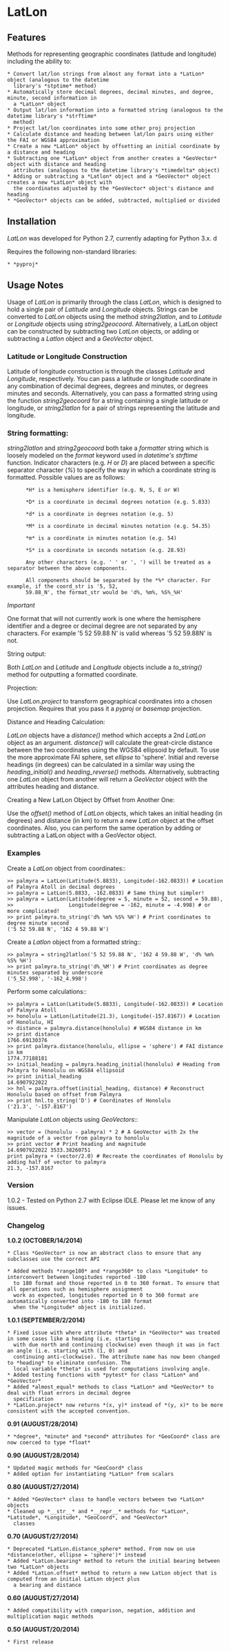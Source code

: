 
# LatLon

## Features

Methods for representing geographic coordinates (latitude and longitude) including the ability to:
    
	* Convert lat/lon strings from almost any format into a *LatLon* object (analogous to the datetime 
      library's *stptime* method)
    * Automatically store decimal degrees, decimal minutes, and degree, minute, second information in 
      a *LatLon* object
    * Output lat/lon information into a formatted string (analogous to the datetime library's *strftime* 
      method)
    * Project lat/lon coordinates into some other proj projection
    * Calculate distance and heading between lat/lon pairs using either the FAI or WGS84 approximation 
    * Create a new *LatLon* object by offsetting an initial coordinate by a distance and heading
    * Subtracting one *LatLon* object from another creates a *GeoVector* object with distance and heading 
      attributes (analogous to the datetime library's *timedelta* object)
    * Adding or subtracting a *Latlon* object and a *GeoVector* object creates a new *LatLon* object with 
      the coordinates adjusted by the *GeoVector* object's distance and heading
    * *GeoVector* objects can be added, subtracted, multiplied or divided

## Installation

*LatLon* was developed for Python 2.7, currently adapting for Python 3.x. d      

Requires the following non-standard libraries:

	* *pyproj*

## Usage Notes

Usage of *LatLon* is primarily through the class *LatLon*, which is designed to hold a single pair of 
*Latitude* and *Longitude* objects. Strings can be converted to *LatLon* objects using the method 
*string2latlon*, and to *Latitude* or *Longitude* objects using *string2geocoord*. Alternatively, a LatLon 
object can be constructed by subtracting two *LatLon* objects, or adding or subtracting a *Latlon* object 
and a *GeoVector* object.

### Latitude or Longitude Construction

Latitude of longitude construction is through the classes *Latitude* and *Longitude*, respectively. You can 
pass a latitude or longitude coordinate in any combination of decimal degrees, degrees and minutes, or 
degrees minutes and seconds. Alternatively, you can pass a formatted string using the function *string2geocoord* 
for a string containing a single latitude or longitude, or *string2latlon* for a pair of strings representing 
the latitude and longitude.

### String formatting:

*string2latlon* and *string2geocoord* both take a *formatter* string which is loosely modeled on the *format* 
keyword used in *datetime's* *strftime* function. Indicator characters (e.g. *H* or *D*) are placed between 
a specific separator character (*%*) to specify the way in which a coordinate string is formatted. Possible 
values are as follows:
          
          *H* is a hemisphere identifier (e.g. N, S, E or W)
          
          *D* is a coordinate in decimal degrees notation (e.g. 5.833)
          
          *d* is a coordinate in degrees notation (e.g. 5)
          
          *M* is a coordinate in decimal minutes notation (e.g. 54.35)
          
          *m* is a coordinate in minutes notation (e.g. 54)
          
          *S* is a coordinate in seconds notation (e.g. 28.93)
          
          Any other characters (e.g. ' ' or ', ') will be treated as a separator between the above components.
          
          All components should be separated by the *%* character. For example, if the coord_str is '5, 52, 
          59.88_N', the format_str would be 'd%, %m%, %S%_%H'

*Important*

One format that will not currently work is one where the hemisphere identifier and a degree or decimal degree 
are not separated by any characters. For example  '5 52 59.88 N' is valid whereas '5 52 59.88N' is not.

String output:

Both *LatLon* and *Latitude* and *Longitude* objects include a *to_string()* method for outputting a formatted 
coordinate.

Projection:

Use *LatLon.project* to transform geographical coordinates into a chosen projection. Requires that you pass it a 
*pyproj* or *basemap* projection.

Distance and Heading Calculation:

*LatLon* objects have a *distance()* method which accepts a 2nd *LatLon* object as an argument. *distance()* will 
calculate the great-circle distance between the two coordinates using the WGS84 ellipsoid by default. To use the 
more approximate FAI sphere, set *ellipse* to 'sphere'. Initial and reverse headings (in degrees) can be calculated 
in a similar way using the *heading_initial()* and *heading_reverse()* methods. Alternatively, subtracting one 
*LatLon* object from another will return a *GeoVector* object with the attributes heading and distance.

Creating a New LatLon Object by Offset from Another One:

Use the *offset()* method of *LatLon* objects, which takes an initial heading (in degrees) and distance (in km) to 
return a new *LatLon* object at the offset coordinates. Also, you can perform the same operation by adding or 
subtracting a LatLon object with a GeoVector object.

### Examples

Create a *LatLon* object from coordinates::

    >> palmyra = LatLon(Latitude(5.8833), Longitude(-162.0833)) # Location of Palmyra Atoll in decimal degrees
    >> palmyra = LatLon(5.8833, -162.0833) # Same thing but simpler!
    >> palmyra = LatLon(Latitude(degree = 5, minute = 52, second = 59.88), 
    >>                  Longitude(degree = -162, minute = -4.998) # or more complicated!
    >> print palmyra.to_string('d% %m% %S% %H') # Print coordinates to degree minute second
    ('5 52 59.88 N', '162 4 59.88 W')

Create a *Latlon* object from a formatted string::

    >> palmyra = string2latlon('5 52 59.88 N', '162 4 59.88 W', 'd% %m% %S% %H')
    >> print palmyra.to_string('d%_%M') # Print coordinates as degree minutes separated by underscore
    ('5_52.998', '-162_4.998')

Perform some calculations::

    >> palmyra = LatLon(Latitude(5.8833), Longitude(-162.0833)) # Location of Palmyra Atoll
    >> honolulu = LatLon(Latitude(21.3), Longitude(-157.8167)) # Location of Honolulu, HI
    >> distance = palmyra.distance(honolulu) # WGS84 distance in km
    >> print distance
    1766.69130376
    >> print palmyra.distance(honolulu, ellipse = 'sphere') # FAI distance in km
    1774.77188181
    >> initial_heading = palmyra.heading_initial(honolulu) # Heading from Palmyra to Honolulu on WGS84 ellipsoid
    >> print initial_heading
    14.6907922022
    >> hnl = palmyra.offset(initial_heading, distance) # Reconstruct Honolulu based on offset from Palmyra
    >> print hnl.to_string('D') # Coordinates of Honolulu
    ('21.3', '-157.8167')
    
Manipulate *LatLon* objects using *GeoVectors*::

    >> vector = (honolulu - palmyra) * 2 # A GeoVector with 2x the magnitude of a vector from palmyra to honolulu
    >> print vector # Print heading and magnitude
    14.6907922022 3533.38260751
    print palmyra + (vector/2.0) # Recreate the coordinates of Honolulu by adding half of vector to palmyra
    21.3, -157.8167
    
### Version

1.0.2 - Tested on Python 2.7 with Eclipse IDLE. Please let me know of any issues.

### Changelog

**1.0.2 (OCTOBER/14/2014)**

	* Class *GeoVector* is now an abstract class to ensure that any subclasses use the correct API
	
	* Added methods *range180* and *range360* to class *Longitude* to interconvert between longitudes reported -180
	  to 180 format and those reported in 0 to 360 format. To ensure that all operations such as hemisphere assignment
	  work as expected, longitudes reported in 0 to 360 format are automatically converted into -180 to 180 format
	  when the *Longitude* object is initialized.

**1.0.1 (SEPTEMBER/2/2014)**

	* Fixed issue with where attribute *theta* in *GeoVector* was treated in some cases like a heading (i.e. starting 
	  with due north and continuing clockwise) even though it was in fact an angle (i.e. starting with (1, 0) and 
	  continuing anti-clockwise). The attribute name has now been changed to *heading* to eliminate confusion. The 
	  local variable *theta* is used for computations involving angle.
	* Added testing functions with *pytest* for class *LatLon* and *GeoVector*
	* Added *almost_equal* methods to class *LatLon* and *GeoVector* to deal with float errors in decimal degree 
	  specification
	* *LatLon.project* now returns *(x, y)* instead of *(y, x)* to be more consistent with the accepted convention.

**0.91 (AUGUST/28/2014)**

	* *degree*, *minute* and *second* attributes for *GeoCoord* class are now coerced to type *float*

**0.90 (AUGUST/28/2014)**

	* Updated magic methods for *GeoCoord* class
	* Added option for instantiating *LatLon* from scalars

**0.80 (AUGUST/27/2014)**

	* Added *GeoVector* class to handle vectors between two *LatLon* objects
	* Cleaned up *__str__* and *__repr__* methods for *LatLon*, *Latitude*, *Longitude*, *GeoCoord*, and *GeoVector* 
	  classes

**0.70 (AUGUST/27/2014)**

	* Deprecated *LatLon.distance_sphere* method. From now on use *distance(other, ellipse = 'sphere')* instead
	* Added *LatLon.bearing* method to return the initial bearing between two *LatLon* objects
	* Added *LatLon.offset* method to return a new LatLon object that is computed from an initial LatLon object plus 
	  a bearing and distance

**0.60 (AUGUST/27/2014)**

	* Added compatibility with comparison, negation, addition and multiplication magic methods

**0.50 (AUGUST/20/2014)**

	* First release

